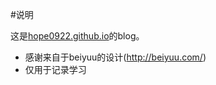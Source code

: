 #说明

这是[hope0922.github.io](http://hope0922.github.io)的blog。
* 感谢来自于beiyuu的设计(http://beiyuu.com/)
* 仅用于记录学习
